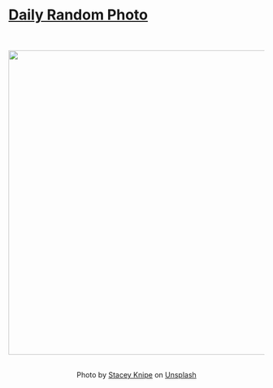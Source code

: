 # [Daily Random Photo](https://www.dailyrandomphoto.com/)

<div align="center">
  <br>
  <br>
  <a href="https://www.dailyrandomphoto.com/p/2024/2024-04-30/"><img src="https://images.unsplash.com/photo-1713189005053-e38b1b88ac4a?crop=entropy&cs=tinysrgb&fit=max&fm=jpg&ixid=M3w3NzUwOHwwfDF8cmFuZG9tfHx8fHx8fHx8MTcxNDQzNjk4OHw&ixlib=rb-4.0.3&q=80&w=1080" width="600px"></a>
  <br>
  <br>
  <p class="has-text-grey">Photo by <a href="https://unsplash.com/@staceyknipe?utm_source=Daily%20Random%20Photo&amp;utm_medium=referral" target="_blank" rel="noopener noreferrer">Stacey Knipe</a> on <a href="https://unsplash.com/photos/a-field-of-daisies-on-a-cliff-overlooking-the-ocean-0hznujQ4fMk?utm_source=Daily%20Random%20Photo&amp;utm_medium=referral" target="_blank" rel="noopener noreferrer">Unsplash</a></p>
</div>
